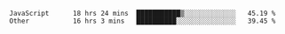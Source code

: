
<!--
**xy406043/xy406043** is a ✨ _special_ ✨ repository because its `README.md` (this file) appears on your GitHub profile.

Here are some ideas to get you started:

- 🔭 I’m currently working on ...
- 🌱 I’m currently learning ...
- 👯 I’m looking to collaborate on ...
- 🤔 I’m looking for help with ...
- 💬 Ask me about ...
- 📫 How to reach me: ...
- 😄 Pronouns: ...
- ⚡ Fun fact: ...
-->

<!--START_SECTION:waka-->

```text
JavaScript      18 hrs 24 mins  ███████████▒░░░░░░░░░░░░░   45.19 %
Other           16 hrs 3 mins   ██████████░░░░░░░░░░░░░░░   39.45 %
```

<!--END_SECTION:waka-->
